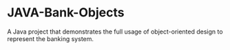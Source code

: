 # JAVA-Bank-Objects
A Java project that demonstrates the full usage of object-oriented design to represent the banking system.
